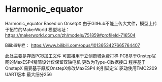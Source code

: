 # Harmonic_equator
Harmonic_equator Based on OnsetpX
由于GitHub不能上传大文件，模型上传于拓竹的MakerWorld
模型地址：
https://makerworld.com.cn/zh/models/751859#profileId-716504

Bilibili专栏：
https://www.bilibili.com/opus/1013653427665764407

此处主要是存放PCB加工文件
可直接用于立创商城免费打样
PCB基于Onstep官网的MaxESP4精简设计仅保留双轴电机 更改为Type-C数据接口
程序基于OnstepX 需要基于原版OnstepX修改MaxESP4 的引脚定义
驱动使用TMC2209 UART版本 最大细分256

